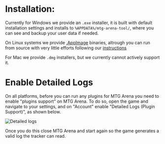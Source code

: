 # Installation:

Currently for Windows we provide an `.exe` installer, it is built with default installation settings and installs to `%APPDATA%/mtg-arena-tool/`, where you can see and backup your user data if needed.

On Linux systems we provide [.AppImage](https://appimage.org/) binaries, altrough you can run from source with very little efforts following our [instructions](https://github.com/Manuel-777/MTG-Arena-Tool/blob/master/CONTRIBUTING.md#running-from-source)

For Mac we provide `.dmg` installers, but we currently cannot actively support it.

# Enable Detailed Logs

On all platforms, before you can run any plugins for MTG Arena you need to enable "plugins support" on MTG Arena. To do so, open the game and navigate to your settings, and on "Account" enable "Detailed Logs (Plugin Support)", as shown below.

![Detailed logs](https://github.com/mtgatool/mtgatool-web/blob/master/src/images/docs/detailed-logs.jpg)

Once you do this close MTG Arena and start again so the game generates a valid log the tracker can read.

